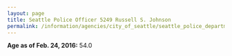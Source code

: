 ```yaml
---
layout: page
title: Seattle Police Officer 5249 Russell S. Johnson
permalink: /information/agencies/city_of_seattle/seattle_police_department/copbook/5249/
---
```


**Age as of Feb. 24, 2016:** 54.0
